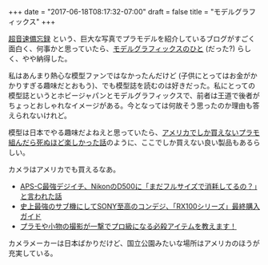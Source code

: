 +++
date = "2017-06-18T08:17:32-07:00"
draft = false
title = "モデルグラフィックス"
+++

[超音速備忘録](http://wivern.exblog.jp/) という、巨大な写真でプラモデルを紹介しているブログがすごく面白く、何事かと思っていたら、[モデルグラフィックスのひと](http://wivern.exblog.jp/25949816/) (だった?) らしく、やや納得した。

私はあんまり熱心な模型ファンではなかったんだけど (子供にとってはお金がかかりすぎる趣味だとおもう)、でも模型誌を読むのは好きだった。私にとっての模型誌というとホビージャパンとモデルグラフィックスで、前者は王道で後者がちょっとおしゃれなイメージがある。今となっては何故そう思ったのか理由も答えられないけれど。

模型は日本でやる趣味だよねえと思っていたら、[アメリカでしか買えないプラモ組んだら死ぬほど楽しかった話](http://wivern.exblog.jp/25227152/)のように、ここでしか買えない良い製品もあるらしい。

カメラはアメリカでも買えるなあ。

* [APS-C最強デジイチ、NikonのD500に「まだフルサイズで消耗してるの？」と言われた話](http://wivern.exblog.jp/26433449/)
* [史上最強のサブ機にしてSONY至高のコンデジ、「RX100シリーズ」最終購入ガイド](http://wivern.exblog.jp/26258021/)
* [プラモや小物の撮影が一撃でプロ級になる必殺アイテムを教えます！](http://wivern.exblog.jp/26207024/)

カメラメーカーは日本ばかりだけど、国立公園みたいな場所はアメリカのほうが充実している。

